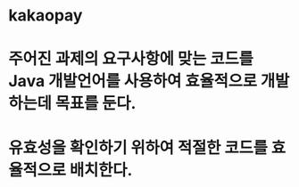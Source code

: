 # kakaopay
# 주어진 과제의 요구사항에 맞는 코드를 Java 개발언어를 사용하여 효율적으로 개발하는데 목표를 둔다.
# 유효성을 확인하기 위하여 적절한 코드를 효율적으로 배치한다.
